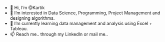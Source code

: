 - 👋 Hi, I’m @Kartik
- 👀 I’m interested in Data Science, Programming, Project Management and designing algorithms.
- 🌱 I’m currently learning data management and analysis using Excel + Tableau.
- 📫 Reach me.. through my LinkedIn or mail me..

<!---
Kartik0132/Kartik0132 is a ✨ special ✨ repository because its `README.md` (this file) appears on your GitHub profile.
You can click the Preview link to take a look at your changes.
--->
